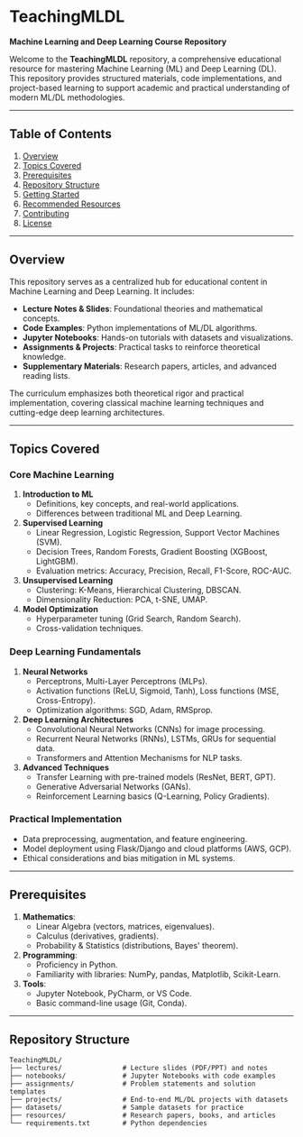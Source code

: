 # TeachingMLDL  
**Machine Learning and Deep Learning Course Repository**  

Welcome to the **TeachingMLDL** repository, a comprehensive educational resource for mastering Machine Learning (ML) and Deep Learning (DL). This repository provides structured materials, code implementations, and project-based learning to support academic and practical understanding of modern ML/DL methodologies.  

---

## Table of Contents  
1. [Overview](#overview)  
2. [Topics Covered](#topics-covered)  
3. [Prerequisites](#prerequisites)  
4. [Repository Structure](#repository-structure)  
5. [Getting Started](#getting-started)  
6. [Recommended Resources](#recommended-resources)  
7. [Contributing](#contributing)  
8. [License](#license)  

---

## Overview  
This repository serves as a centralized hub for educational content in Machine Learning and Deep Learning. It includes:  
- **Lecture Notes & Slides**: Foundational theories and mathematical concepts.  
- **Code Examples**: Python implementations of ML/DL algorithms.  
- **Jupyter Notebooks**: Hands-on tutorials with datasets and visualizations.  
- **Assignments & Projects**: Practical tasks to reinforce theoretical knowledge.  
- **Supplementary Materials**: Research papers, articles, and advanced reading lists.  

The curriculum emphasizes both theoretical rigor and practical implementation, covering classical machine learning techniques and cutting-edge deep learning architectures.  

---

## Topics Covered  

### Core Machine Learning  
1. **Introduction to ML**  
   - Definitions, key concepts, and real-world applications.  
   - Differences between traditional ML and Deep Learning.  
2. **Supervised Learning**  
   - Linear Regression, Logistic Regression, Support Vector Machines (SVM).  
   - Decision Trees, Random Forests, Gradient Boosting (XGBoost, LightGBM).  
   - Evaluation metrics: Accuracy, Precision, Recall, F1-Score, ROC-AUC.  
3. **Unsupervised Learning**  
   - Clustering: K-Means, Hierarchical Clustering, DBSCAN.  
   - Dimensionality Reduction: PCA, t-SNE, UMAP.  
4. **Model Optimization**  
   - Hyperparameter tuning (Grid Search, Random Search).  
   - Cross-validation techniques.  

### Deep Learning Fundamentals  
1. **Neural Networks**  
   - Perceptrons, Multi-Layer Perceptrons (MLPs).  
   - Activation functions (ReLU, Sigmoid, Tanh), Loss functions (MSE, Cross-Entropy).  
   - Optimization algorithms: SGD, Adam, RMSprop.  
2. **Deep Learning Architectures**  
   - Convolutional Neural Networks (CNNs) for image processing.  
   - Recurrent Neural Networks (RNNs), LSTMs, GRUs for sequential data.  
   - Transformers and Attention Mechanisms for NLP tasks.  
3. **Advanced Techniques**  
   - Transfer Learning with pre-trained models (ResNet, BERT, GPT).  
   - Generative Adversarial Networks (GANs).  
   - Reinforcement Learning basics (Q-Learning, Policy Gradients).  

### Practical Implementation  
- Data preprocessing, augmentation, and feature engineering.  
- Model deployment using Flask/Django and cloud platforms (AWS, GCP).  
- Ethical considerations and bias mitigation in ML systems.  

---

## Prerequisites  
1. **Mathematics**:  
   - Linear Algebra (vectors, matrices, eigenvalues).  
   - Calculus (derivatives, gradients).  
   - Probability & Statistics (distributions, Bayes' theorem).  
2. **Programming**:  
   - Proficiency in Python.  
   - Familiarity with libraries: NumPy, pandas, Matplotlib, Scikit-Learn.  
3. **Tools**:  
   - Jupyter Notebook, PyCharm, or VS Code.  
   - Basic command-line usage (Git, Conda).  

---

## Repository Structure  
```plaintext
TeachingMLDL/  
├── lectures/               # Lecture slides (PDF/PPT) and notes  
├── notebooks/              # Jupyter Notebooks with code examples  
├── assignments/            # Problem statements and solution templates  
├── projects/               # End-to-end ML/DL projects with datasets  
├── datasets/               # Sample datasets for practice  
├── resources/              # Research papers, books, and articles  
└── requirements.txt        # Python dependencies  
